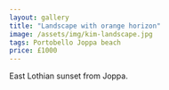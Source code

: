 ```yaml
---
layout: gallery
title: "Landscape with orange horizon"
image: /assets/img/kim-landscape.jpg
tags: Portobello Joppa beach
price: £1000
---
```


East Lothian sunset from Joppa.

